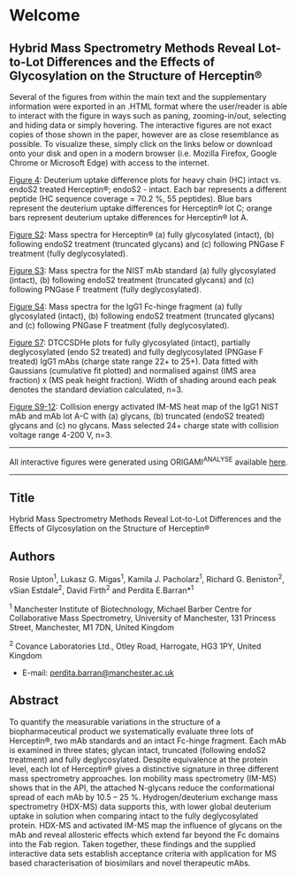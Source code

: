 # Welcome

## Hybrid Mass Spectrometry Methods Reveal Lot-to-Lot Differences and the Effects of Glycosylation on the Structure of Herceptin®

Several of the figures from within the main text and the supplementary information were exported in an .HTML format where the user/reader is able to interact with the figure in ways such as paning, zooming-in/out, selecting and hiding data or simply hovering. The interactive figures are not exact copies of those shown in the paper, however are as close resemblance as possible. To visualize these, simply click on the links below or download onto your disk and open in a modern browser (i.e. Mozilla Firefox, Google Chrome or Microsoft Edge) with access to the internet.

[Figure 4](http://htmlpreview.github.io/?https://github.com/BarranLab/Upton_mAbs_2018/blob/master/Figure_4.html): Deuterium uptake difference plots for heavy chain (HC) intact vs. endoS2 treated Herceptin®; endoS2 - intact. Each bar represents a different peptide (HC sequence coverage = 70.2 %, 55 peptides). Blue bars represent the deuterium uptake differences for Herceptin® lot C; orange bars represent deuterium uptake differences for Herceptin® lot A.

[Figure S2](http://htmlpreview.github.io/?https://github.com/BarranLab/Upton_mABs_2018/blob/master/Figure_S2.html): Mass spectra for Herceptin® (a) fully glycosylated (intact), (b) following endoS2 treatment (truncated glycans) and (c) following PNGase F treatment (fully deglycosylated).

[Figure S3](http://htmlpreview.github.io/?https://github.com/BarranLab/Upton_mAbs_2018/blob/master/Figure_S3.html): Mass spectra for the NIST mAb standard (a) fully glycosylated (intact), (b) following endoS2 treatment (truncated glycans) and (c) following PNGase F treatment (fully deglycosylated).

[Figure S4](http://htmlpreview.github.io/?https://github.com/BarranLab/Upton_mAbs_2018/blob/master/Figure_S4.html): Mass spectra for the IgG1 Fc-hinge fragment (a) fully glycosylated (intact), (b) following endoS2 treatment (truncated glycans) and (c) following PNGase F treatment (fully deglycosylated). 

[Figure S7](http://htmlpreview.github.io/?https://github.com/BarranLab/Upton_mAbs_2018/blob/master/Figure_S6.html): DTCCSDHe plots for fully glycosylated (intact), partially deglycosylated (endo S2 treated) and fully deglycosylated (PNGase F treated) IgG1 mAbs (charge state range 22+ to 25+). Data fitted with Gaussians (cumulative fit plotted) and normalised against (IMS area fraction) x (MS peak height fraction). Width of shading around each peak denotes the standard deviation calculated, n=3.

[Figure S9-12](http://htmlpreview.github.io/?https://github.com/BarranLab/Upton_mAbs_2018/blob/master/Figure_S8-11.html): Collision energy activated IM-MS heat map of the IgG1 NIST mAb and mAb lot A-C with (a) glycans, (b) truncated (endoS2 treated) glycans and (c) no glycans. Mass selected 24+ charge state with collision voltage range 4-200 V, n=3.

------

All interactive figures were generated using ORIGAMI<sup>ANALYSE</sup> available [here](https://github.com/lukasz-migas/ORIGAMI/releases). 

------

## Title

Hybrid Mass Spectrometry Methods Reveal Lot-to-Lot Differences and the Effects of Glycosylation on the Structure of Herceptin®

## Authors

Rosie Upton<sup>1</sup>, Lukasz G. Migas<sup>1</sup>, Kamila J. Pacholarz<sup>1</sup>, Richard G. Beniston<sup>2</sup>, vSian Estdale<sup>2</sup>, David Firth<sup>2</sup> and Perdita E.Barran*<sup>1</sup>

<sup>1</sup> Manchester Institute of Biotechnology, Michael Barber Centre for Collaborative Mass Spectrometry, University of Manchester, 131 Princess Street, Manchester, M1 7DN, United Kingdom

<sup>2</sup> Covance Laboratories Ltd., Otley Road, Harrogate, HG3 1PY, United Kingdom

* E-mail: perdita.barran@manchester.ac.uk

## Abstract

To quantify the measurable variations in the structure of a biopharmaceutical product we systematically evaluate three lots of Herceptin®, two mAb standards and an intact Fc-hinge fragment. Each mAb is examined in three states; glycan intact, truncated (following endoS2 treatment) and fully deglycosylated.  Despite equivalence at the protein level, each lot of Herceptin® gives a distinctive signature in three different mass spectrometry approaches.  Ion mobility mass spectrometry (IM-MS) shows that in the API, the attached N-glycans reduce the conformational spread of each mAb by  10.5 – 25 %. Hydrogen/deuterium exchange mass spectrometry (HDX-MS) data supports this, with lower global  deuterium uptake in solution when comparing intact to the fully deglycosylated protein. HDX-MS and activated IM-MS map the influence of glycans on the mAb and reveal allosteric effects which extend far beyond the Fc domains into the Fab region. Taken together, these findings and the supplied interactive data sets establish acceptance criteria with application for MS based characterisation of biosimilars and novel therapeutic mAbs. 
